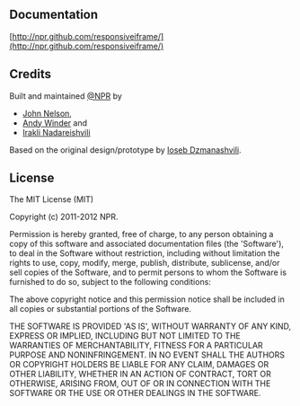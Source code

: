 ## Documentation

[http://npr.github.com/responsiveiframe/](http://npr.github.com/responsiveiframe/)

## Credits

Built and maintained [@NPR](http://github.com/npr/) by
* [John Nelson](https://github.com/johnymonster),
* [Andy Winder](https://github.com/awinder) and
* [Irakli Nadareishvili](https://github.com/inadarei)

Based on the original design/prototype by [Ioseb Dzmanashvili](https://github.com/ioseb). 

## License 

The MIT License (MIT)

Copyright (c) 2011-2012 NPR.

Permission is hereby granted, free of charge, to any person obtaining
a copy of this software and associated documentation files (the
'Software'), to deal in the Software without restriction, including
without limitation the rights to use, copy, modify, merge, publish,
distribute, sublicense, and/or sell copies of the Software, and to
permit persons to whom the Software is furnished to do so, subject to
the following conditions:

The above copyright notice and this permission notice shall be
included in all copies or substantial portions of the Software.

THE SOFTWARE IS PROVIDED 'AS IS', WITHOUT WARRANTY OF ANY KIND,
EXPRESS OR IMPLIED, INCLUDING BUT NOT LIMITED TO THE WARRANTIES OF
MERCHANTABILITY, FITNESS FOR A PARTICULAR PURPOSE AND NONINFRINGEMENT.
IN NO EVENT SHALL THE AUTHORS OR COPYRIGHT HOLDERS BE LIABLE FOR ANY
CLAIM, DAMAGES OR OTHER LIABILITY, WHETHER IN AN ACTION OF CONTRACT,
TORT OR OTHERWISE, ARISING FROM, OUT OF OR IN CONNECTION WITH THE
SOFTWARE OR THE USE OR OTHER DEALINGS IN THE SOFTWARE.